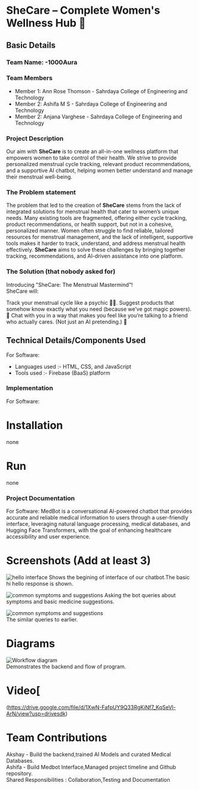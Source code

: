 # SheCare – Complete Women's Wellness Hub 🎯


## Basic Details
### Team Name: -1000Aura


### Team Members
- Member 1:  Ann Rose Thomson   - Sahrdaya College of Engineering and Technology
- Member 2:  Ashifa M S         - Sahrdaya College of Engineering and Technology
- Member 2:  Anjana Varghese    - Sahrdaya College of Engineering and Technology

### Project Description
Our aim with **SheCare** is to create an all-in-one wellness platform that empowers women to take control of their health. We strive to provide personalized menstrual cycle tracking, relevant product recommendations, and a supportive AI chatbot, helping women better understand and manage their menstrual well-being.

### The Problem statement
The problem that led to the creation of **SheCare** stems from the lack of integrated solutions for menstrual health that cater to women’s unique needs. Many existing tools are fragmented, offering either cycle tracking, product recommendations, or health support, but not in a cohesive, personalized manner. Women often struggle to find reliable, tailored resources for menstrual management, and the lack of intelligent, supportive tools makes it harder to track, understand, and address menstrual health effectively. **SheCare** aims to solve these challenges by bringing together tracking, recommendations, and AI-driven assistance into one platform.

### The Solution (that nobody asked for)
Introducing "SheCare: The Menstrual Mastermind"!
<br>SheCare will:

Track your menstrual cycle like a psychic 🧙‍♀️.
Suggest products that somehow know exactly what you need (because we’ve got magic powers). 🔮
Chat with you in a way that makes you feel like you’re talking to a friend who actually cares. (Not just an AI pretending.) 💬
   
## Technical Details/Components Used
For Software:
- Languages used   :-  HTML, CSS, and JavaScript 
- Tools used       :-  Firebase (BaaS) platform

### Implementation
For Software:
# Installation
none
# Run
none

### Project Documentation
For Software:   MedBot is a conversational AI-powered chatbot that provides accurate and reliable medical information to users through a user-friendly interface, leveraging natural language processing, medical databases, and Hugging Face Transformers, with the goal of enhancing healthcare accessibility and user experience.

# Screenshots (Add at least 3)
![hello interface](screen1.jpeg)
Shows the begining of interface of our chatbot.The basic hi hello response is shown.

![common symptoms and suggestions](screen.jpeg)
Asking the bot queries about symptoms and basic medicine suggestions.

![common symptoms and suggestions](screen3.jpeg)
<br>The similar queries to earlier.<br>

# Diagrams
![Workflow diagram](flowdiagram.jpeg)
<br>Demonstrates the backend and flow of program.<br>

# Video[
(https://drive.google.com/file/d/1XwN-FafpUY9Q33RgKiNf7_KqSeVl-ArN/view?usp=drivesdk)

# Team Contributions
Akshay   -   Build the backend,trained AI Models and curated Medical Databases.
<br>Ashifa   - Build Medbot Interface,Managed project timeline and Github repository.<br>
Shared Responsibilities   : Collaboration,Testing and Documentation
